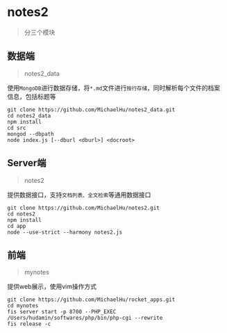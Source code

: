# notes2


> 分三个模块 


## 数据端

> notes2_data

使用`MongoDB`进行数据存储，将`*.md`文件进行`按行存储`，同时解析每个文件的档案信息，包括标题等

    git clone https://github.com/MichaelHu/notes2_data.git
    cd notes2_data
    npm install
    cd src
    mongod --dbpath 
    node index.js [--dburl <dburl>] <docroot>



## Server端

> notes2

提供数据接口，支持`文档列表、全文检索`等通用数据接口

    git clone https://github.com/MichaelHu/notes2.git
    cd notes2
    npm install
    cd app
    node --use-strict --harmony notes2.js




## 前端

> mynotes

提供web展示，使用vim操作方式

    git clone https://github.com/MichaelHu/rocket_apps.git
    cd mynotes
    fis server start -p 8700 --PHP_EXEC /Users/hudamin/softwares/php/bin/php-cgi --rewrite
    fis release -c


